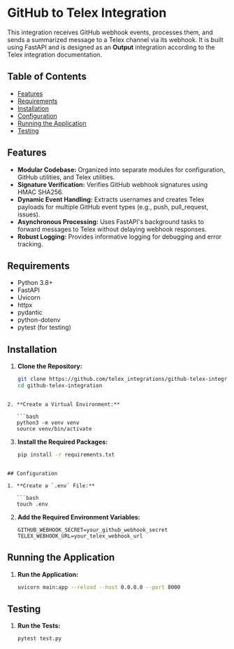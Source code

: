 # GitHub to Telex Integration

This integration receives GitHub webhook events, processes them, and sends a summarized message to a Telex channel via its webhook. It is built using FastAPI and is designed as an **Output** integration according to the Telex integration documentation.

## Table of Contents

- [Features](#features)
- [Requirements](#requirements)
- [Installation](#installation)
- [Configuration](#configuration)
- [Running the Application](#running-the-application)
- [Testing](#testing)


## Features

- **Modular Codebase:** Organized into separate modules for configuration, GitHub utilities, and Telex utilities.
- **Signature Verification:** Verifies GitHub webhook signatures using HMAC SHA256.
- **Dynamic Event Handling:** Extracts usernames and creates Telex payloads for multiple GitHub event types (e.g., push, pull_request, issues).
- **Asynchronous Processing:** Uses FastAPI's background tasks to forward messages to Telex without delaying webhook responses.
- **Robust Logging:** Provides informative logging for debugging and error tracking.

## Requirements

- Python 3.8+
- FastAPI
- Uvicorn
- httpx
- pydantic
- python-dotenv
- pytest (for testing)

## Installation

1. **Clone the Repository:**

   ```bash
   git clone https://github.com/telex_integrations/github-telex-integration.git
   cd github-telex-integration
```

2. **Create a Virtual Environment:**

   ```bash
   python3 -m venv venv
   source venv/bin/activate
```

3. **Install the Required Packages:**

   ```bash
   pip install -r requirements.txt
```

## Configuration

1. **Create a `.env` File:**

   ```bash
   touch .env
```

2. **Add the Required Environment Variables:**

   ```env
   GITHUB_WEBHOOK_SECRET=your_github_webhook_secret
   TELEX_WEBHOOK_URL=your_telex_webhook_url
   ```

## Running the Application

1. **Run the Application:**

   ```bash
   uvicorn main:app --reload --host 0.0.0.0 --port 8000
    ```


## Testing

1. **Run the Tests:**

   ```bash
   pytest test.py
```